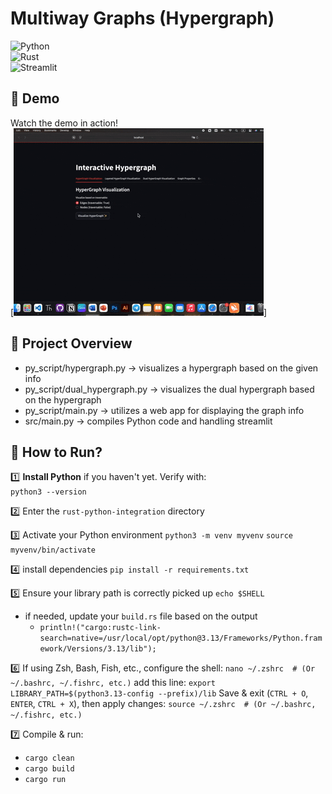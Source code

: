 # Multiway Graphs (Hypergraph)

![Python](https://img.shields.io/badge/Python-3.13-blue)  
![Rust](https://img.shields.io/badge/Rust-1.71-orange)  
![Streamlit](https://img.shields.io/badge/Streamlit-Web%20App-red)

## 🎥 Demo

Watch the demo in action!  
[![Watch the demo](output.gif)]

## 📌 Project Overview

- py_script/hypergraph.py -> visualizes a hypergraph based on the given info
- py_script/dual_hypergraph.py -> visualizes the dual hypergraph based on the hypergraph
- py_script/main.py -> utilizes a web app for displaying the graph info
- src/main.py -> compiles Python code and handling streamlit

## 🚀 How to Run?

1️⃣ **Install Python** if you haven't yet. Verify with:  
`python3 --version`

2️⃣ Enter the `rust-python-integration` directory

3️⃣ Activate your Python environment
`python3 -m venv myvenv`
`source myvenv/bin/activate`

4️⃣ install dependencies
`pip install -r requirements.txt`

5️⃣ Ensure your library path is correctly picked up
`echo $SHELL`

- if needed, update your `build.rs` file based on the output
  - `println!("cargo:rustc-link-search=native=/usr/local/opt/python@3.13/Frameworks/Python.framework/Versions/3.13/lib");`

6️⃣ If using Zsh, Bash, Fish, etc., configure the shell:
`nano ~/.zshrc  # (Or ~/.bashrc, ~/.fishrc, etc.)`
add this line:
`export LIBRARY_PATH=$(python3.13-config --prefix)/lib`
Save & exit (`CTRL + O`, `ENTER`, `CTRL + X`), then apply changes:
`source ~/.zshrc  # (Or ~/.bashrc, ~/.fishrc, etc.)`

7️⃣ Compile & run:

- `cargo clean`
- `cargo build`
- `cargo run`
